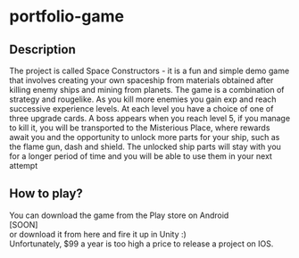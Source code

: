 # portfolio-game

## Description
The project is called Space Constructors - it is a fun and simple demo game that involves creating your own spaceship from materials obtained after killing enemy ships and mining from planets. The game is a combination of strategy and rougelike. As you kill more enemies you gain exp and reach successive experience levels. At each level you have a choice of one of three upgrade cards. A boss appears when you reach level 5, if you manage to kill it, you will be transported to the Misterious Place, where rewards await you and the opportunity to unlock more parts for your ship, such as the flame gun, dash and shield. The unlocked ship parts will stay with you for a longer period of time and you will be able to use them in your next attempt

## How to play?
You can download the game from the Play store on Android <br>
[SOON] <br>
or download it from here and fire it up in Unity :) <br>
Unfortunately, $99 a year is too high a price to release a project on IOS.
